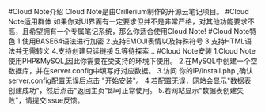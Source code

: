 #Cloud Note介绍
Cloud Note是由Crillerium制作的开源云笔记项目。
#Cloud Note适用群体
如果你对UI界面有一定要求但并不是非常严格，对其他功能要求不高，且希望拥有一个专属笔记系统，那么你适合使用Cloud Note!
#Cloud Note特色
1.使用BASE64语法进行加密
2.支持EMOJI表情以及特殊符号
3.支持HTML语法并无需转义
4.支持创建只读链接
5.等待探索...
#Cloud Note安装
1.Cloud Note使用PHP&MySQL,因此你需要在受支持的环境下使用。
2.在MySQL中创建一个空数据库，并在server.config中填写好对应数据。
3.访问 你的IP/install.php ,确认server.config配置无误后点击 "开始安装"。
4.若配置无误，网站会显示"数据表创建成功"，然后点击"返回主页"即可正常使用。
5.若网站显示"数据表创建失败"，请提交issue反馈。